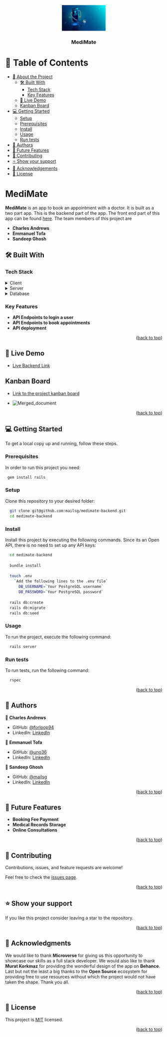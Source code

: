 <div align="center">
  <!-- You are encouraged to replace this logo with your own! Otherwise you can also remove it. -->
  <img src="logo.jpg" alt="logo" width="140"  height="auto" />
  <br/>

  <h3><b>MediMate</b></h3>

</div>

<!-- TABLE OF CONTENTS -->

# 📗 Table of Contents

- [📖 About the Project](#about-project)
  - [🛠 Built With](#built-with)
    - [Tech Stack](#tech-stack)
    - [Key Features](#key-features)
  - [🚀 Live Demo](#live-demo)
  - [Kanban Board](#kanban-board)
- [💻 Getting Started](#getting-started)
  - [Setup](#setup)
  - [Prerequisites](#prerequisites)
  - [Install](#install)
  - [Usage](#usage)
  - [Run tests](#run-tests)
- [👥 Authors](#authors)
- [🔭 Future Features](#future-features)
- [🤝 Contributing](#contributing)
- [⭐️ Show your support](#support)
- [🙏 Acknowledgements](#acknowledgements)
- [📝 License](#license)

<!-- PROJECT DESCRIPTION -->

# MediMate <a name="about-project"></a>

**MediMate** is an app to book an appointment with a doctor. It is built as a two part app. This is the backend part of the app. The front end part of this app can be found [here](https://github.com/mailsg/medimate-frontend). The team members of this project are
- **Charles Andrews**
- **Emmanuel Tofa**
- **Sandeep Ghosh**

## 🛠 Built With <a name="built-with"></a>

### Tech Stack <a name="tech-stack"></a>

<details>
  <summary>Client</summary>
  <ul>
    <li><a href="https://react.dev/">React</a></li>
  </ul>
</details>

<details>
  <summary>Server</summary>
  <ul>
    <li><a href="https://rubyonrails.org/">Ruby on Rails</a></li>
  </ul>
</details>

<details>
<summary>Database</summary>
  <ul>
    <li><a href="https://www.postgresql.org/">PostgreSQL</a></li>
  </ul>
</details>

<!-- Features -->

### Key Features <a name="key-features"></a>

- **API Endpoints to login a user**
- **API Endpoints to book appointments**
- **API deployment**

<p align="right">(<a href="#readme-top">back to top</a>)</p>

<!-- LIVE DEMO -->

## 🚀 Live Demo <a name="live-demo"></a>

- [Live Backend Link](https://medimate-backend-p22y.onrender.com)

## Kanban Board <a name="kanban-board"></a>

- [Link to the project kanban board](https://github.com/users/mailsg/projects/7)


- ![Merged_document](https://github.com/mailsg/medimate-backend/assets/105475440/533bacc1-6805-4b99-8685-229e0f3c97ab)

<p align="right">(<a href="#readme-top">back to top</a>)</p>

<!-- GETTING STARTED -->

## 💻 Getting Started <a name="getting-started"></a>

To get a local copy up and running, follow these steps.

### Prerequisites

In order to run this project you need:

```sh
 gem install rails
```

### Setup

Clone this repository to your desired folder:

```sh  
  git clone git@github.com:mailsg/medimate-backend.git
  cd medimate-backend  
```

### Install

Install this project by executing the following commands. Since its an Open API, there is no need to set up any API keys:

```sh
  cd medimate-backend

  bundle install

  touch .env
    `Add the following lines to the .env file`
      DB_USERNAME=`Your PostgreSQL username`
      DB_PASSWORD=`Your PostgreSQL password`

  rails db:create
  rails db:migrate
  rails db:seed
```

### Usage

To run the project, execute the following command:

```sh
  rails server
```

### Run tests

To run tests, run the following command:

```sh
  rspec
```

<p align="right">(<a href="#readme-top">back to top</a>)</p>

<!-- AUTHORS -->

## 👥 Authors <a name="authors"></a>

👤 **Charles Andrews**

- GitHub: [@forloop94](https://github.com/forloop94)
- LinkedIn: [LinkedIn](https://linkedin.com/in/andrewsCharlesUwem)

👤 **Emmanuel Tofa**

- GitHub: [@uno36](https://github.com/uno36)
- LinkedIn: [LinkedIn](https://linkedin.com/in/emmanuel-tofa-673b2516a)

👤 **Sandeep Ghosh**

- GitHub: [@mailsg](https://github.com/mailsg)
- LinkedIn: [LinkedIn](https://linkedin.com/in/sandeep0912)

<p align="right">(<a href="#readme-top">back to top</a>)</p>

<!-- FUTURE FEATURES -->

## 🔭 Future Features <a name="future-features"></a>

- **Booking Fee Payment**
- **Medical Records Storage**
- **Online Consultations**

<p align="right">(<a href="#readme-top">back to top</a>)</p>

<!-- CONTRIBUTING -->

## 🤝 Contributing <a name="contributing"></a>

Contributions, issues, and feature requests are welcome!

Feel free to check the [issues page](../../issues/).

<p align="right">(<a href="#readme-top">back to top</a>)</p>

<!-- SUPPORT -->

## ⭐️ Show your support <a name="support"></a>

If you like this project consider leaving a star to the repository.

<p align="right">(<a href="#readme-top">back to top</a>)</p>

<!-- ACKNOWLEDGEMENTS -->

## 🙏 Acknowledgments <a name="acknowledgements"></a>

We would like to thank **Microverse** for giving us this opportunity to showcase our skills as a full stack developer. We would also like to thank **Murat Korkmaz** for providing the wonderful design of the app on **Behance**. Last but not the least a big thanks to the **Open Source** ecosystem for providing free to use resources without which the project would not have taken the shape. Thank you all.   

<p align="right">(<a href="#readme-top">back to top</a>)</p>

<!-- LICENSE -->

## 📝 License <a name="license"></a>

This project is [MIT](./MIT.md) licensed.

<p align="right">(<a href="#readme-top">back to top</a>)</p>
